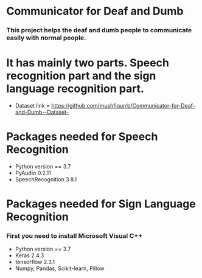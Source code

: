 # Communicator for Deaf and Dumb
### This project helps the deaf and dumb people to communicate easily with normal people.
# It has mainly two parts. Speech recognition part and the sign language recognition part.

- Dataset link = https://github.com/mushfiqurrb/Communicator-for-Deaf-and-Dumb--Dataset- 
# Packages needed for Speech Recognition

- Python version == 3.7
- PyAudio 0.2.11
- SpeechRecognition 3.8.1


# Packages needed for Sign Language Recognition
### First you need to install Microsoft Visual C++
- Python version == 3.7
- Keras 2.4.3
- tensorflow 2.3.1
- Numpy, Pandas, Scikit-learn, Pillow


 
